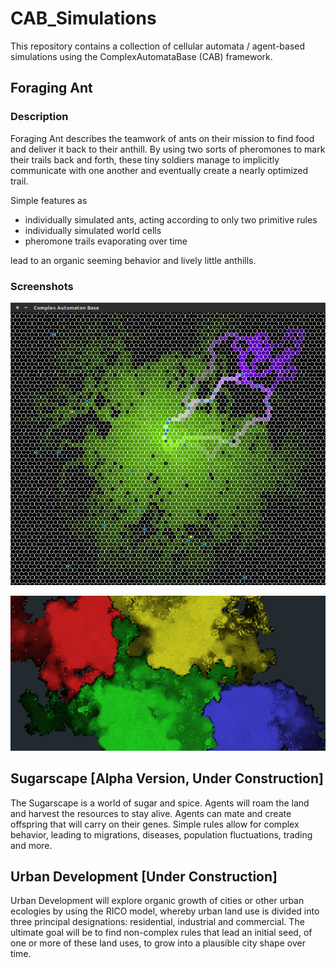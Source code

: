 # CAB_Simulations

This repository contains a collection of cellular automata / agent-based simulations using the ComplexAutomataBase (CAB) framework.

## Foraging Ant

### Description

Foraging Ant describes the teamwork of ants on their mission to find food and deliver it back to their anthill. By using two sorts of pheromones to mark their trails back and forth, these tiny soldiers manage to implicitly communicate with one another and eventually create a nearly optimized trail.

Simple features as

- individually simulated ants, acting according to only two primitive rules
- individually simulated world cells
- pheromone trails evaporating over time

lead to an organic seeming behavior and lively little anthills.

### Screenshots

![screenshot of foraging ants](https://github.com/Micutio/CAB_Simulations/blob/master/media/ant_screenshot1.png "Foraging Ant Screenshot")

![screenshot of creepwars](https://github.com/Micutio/CAB_Simulations/blob/master/media/creep-wars_screenshot1.png "Creep Wars Screenshot")

## Sugarscape [Alpha Version, Under Construction]

The Sugarscape is a world of sugar and spice. Agents will roam the land and harvest the resources to stay alive. Agents can mate and create offspring that will carry on their genes. Simple rules allow for complex behavior, leading to migrations, diseases, population fluctuations, trading and more.

## Urban Development [Under Construction]

Urban Development will explore organic growth of cities or other urban ecologies by using the RICO model, whereby urban land use is divided into three principal designations: residential, industrial and commercial. The ultimate goal will be to find non-complex rules that lead an initial seed, of one or more of these land uses, to grow into a plausible city shape over time.
